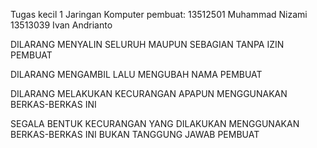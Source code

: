 Tugas kecil 1 Jaringan Komputer
pembuat:
13512501 Muhammad Nizami
13513039 Ivan Andrianto



DILARANG MENYALIN SELURUH MAUPUN SEBAGIAN TANPA IZIN PEMBUAT

DILARANG MENGAMBIL LALU MENGUBAH NAMA PEMBUAT

DILARANG MELAKUKAN KECURANGAN APAPUN MENGGUNAKAN BERKAS-BERKAS INI

SEGALA BENTUK KECURANGAN YANG DILAKUKAN MENGGUNAKAN BERKAS-BERKAS INI BUKAN TANGGUNG JAWAB PEMBUAT

